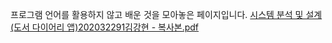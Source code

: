 프로그램 언어를 활용하지 않고 배운 것을 모아놓은 페이지입니다.
[시스템 분석 및 설계(도서 다이어리 앱)202032291김강현 - 복사본.pdf](https://github.com/do04200611/otherdata/files/13070042/202032291.-.pdf)
